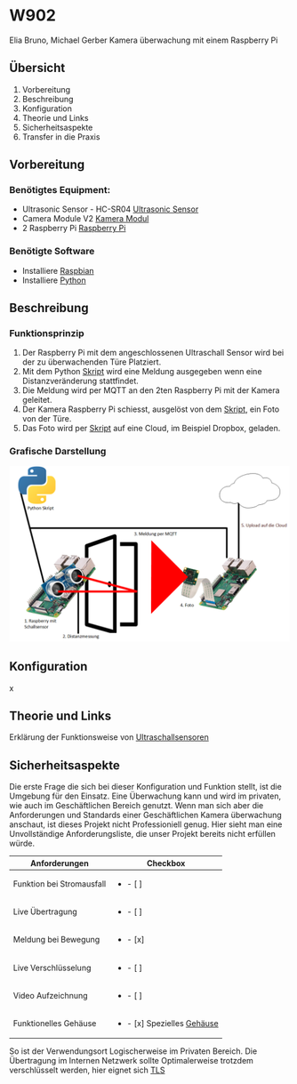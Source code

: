 # W902
Elia Bruno, Michael Gerber
Kamera überwachung mit einem Raspberry Pi 
## Übersicht
1. Vorbereitung
2. Beschreibung
3. Konfiguration
4. Theorie und Links
5. Sicherheitsaspekte
6. Transfer in die Praxis

## Vorbereitung
### Benötigtes Equipment:
* Ultrasonic Sensor - HC-SR04 [Ultrasonic Sensor](https://www.sparkfun.com/products/13959 "Ultrasonic Sensor Link")
* Camera Module V2 [Kamera Modul](https://www.raspberrypi.org/products/camera-module-v2/ "Kamera Modul Link")
* 2 Raspberry Pi [Raspberry Pi](https://www.raspberrypi.org/products/ "Raspberry Pi Link")
### Benötigte Software
* Installiere [Raspbian](https://www.raspberrypi.org/downloads/raspbian/ "Raspbian Download Link")
* Installiere [Python](https://www.python.org/downloads/ "Python Download Link")


## Beschreibung
### Funktionsprinzip
1. Der Raspberry Pi mit dem angeschlossenen Ultraschall Sensor wird bei der zu überwachenden Türe Platziert.
2. Mit dem Python [Skript](https://github.com/Uelimueli/W902) wird eine Meldung ausgegeben wenn eine Distanzveränderung stattfindet.
3. Die Meldung wird per MQTT an den 2ten Raspberry Pi mit der Kamera geleitet.
4. Der Kamera Raspberry Pi schiesst, ausgelöst von dem [Skript](https://github.com/Uelimueli/W902), ein Foto von der Türe.
5. Das Foto wird per [Skript](https://github.com/Uelimueli/W902) auf eine Cloud, im Beispiel Dropbox, geladen.

### Grafische Darstellung

![Grafik](https://github.com/Uelimueli/W902/blob/master/Grafik.png "Darstellung Grafisch")

## Konfiguration
x

## Theorie und Links
Erklärung der Funktionsweise von [Ultraschallsensoren](https://www.microsonic.de/de/service/ultraschallsensoren/prinzip.htm "Ultraschallsensor Funktion")

## Sicherheitsaspekte
Die erste Frage die sich bei dieser Konfiguration und Funktion stellt, ist die Umgebung für den Einsatz.
Eine Überwachung kann und wird im privaten, wie auch im Geschäftlichen Bereich genutzt.
Wenn man sich aber die Anforderungen und Standards einer Geschäftlichen Kamera überwachung anschaut, ist dieses Projekt nicht Professioniell genug.
Hier sieht man eine Unvollständige Anforderungsliste, die unser Projekt bereits nicht erfüllen würde.

| Anforderungen               | Checkbox                                                                                                     |
| --------------------------- | ------------------------------------------------------------------------------------------------------------ |
| Funktion bei Stromausfall | <ul><li>- [ ] </li></ul>                                                                                       |
| Live Übertragung          | <ul><li>- [ ] </li></ul>                                                                                       |
| Meldung bei Bewegung      | <ul><li>- [x] </li></ul>                                                                                       |
| Live Verschlüsselung      | <ul><li>- [ ] </li></ul>                                                                                       |
| Video Aufzeichnung        | <ul><li>- [ ] </li></ul>                                                                                       |
| Funktionelles Gehäuse     | <ul><li>- [x] Spezielles [Gehäuse](https://www.pi-shop.ch/gehause/kamera-gehaeuse "Kamera Gehäuse") </li></ul> |

So ist der Verwendungsort Logischerweise im Privaten Bereich.
Die Übertragung im Internen Netzwerk sollte Optimalerweise trotzdem verschlüsselt werden, hier eignet sich [TLS](https://www.heise.de/developer/artikel/Sichere-IoT-Kommunikation-mit-MQTT-Teil-1-Grundlagen-3645209.html?seite=all "MQTT Verschlüsselung erklärt")
